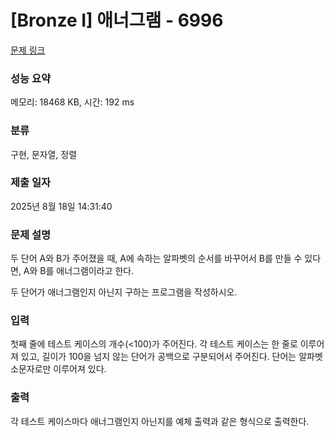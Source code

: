 # [Bronze I] 애너그램 - 6996 

[문제 링크](https://www.acmicpc.net/problem/6996) 

### 성능 요약

메모리: 18468 KB, 시간: 192 ms

### 분류

구현, 문자열, 정렬

### 제출 일자

2025년 8월 18일 14:31:40

### 문제 설명

<p>두 단어 A와 B가 주어졌을 때, A에 속하는 알파벳의 순서를 바꾸어서 B를 만들 수 있다면, A와 B를 애너그램이라고 한다.</p>

<p>두 단어가 애너그램인지 아닌지 구하는 프로그램을 작성하시오.</p>

### 입력 

 <p>첫째 줄에 테스트 케이스의 개수(<100)가 주어진다. 각 테스트 케이스는 한 줄로 이루어져 있고, 길이가 100을 넘지 않는 단어가 공백으로 구분되어서 주어진다. 단어는 알파벳 소문자로만 이루어져 있다.</p>

### 출력 

 <p>각 테스트 케이스마다 애너그램인지 아닌지를 예체 출력과 같은 형식으로 출력한다. </p>

